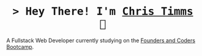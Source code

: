 <h1 align="center">
        <samp>&gt; Hey There! I'm
                <b><a target="_blank" href="https://christimms.org">Chris Timms</a> 👋</b>
        </samp>
        
</h1>


A Fullstack Web Developer currently studying on the <a target="_blank" href="https://www.foundersandcoders.com/foundation">Founders and Coders Bootcamp</a>.


<!--
**chriscotimms/chriscotimms** is a ✨ _special_ ✨ repository because its `README.md` (this file) appears on your GitHub profile.

Here are some ideas to get you started:

- 🔭 I’m currently working on ...
- 🌱 I’m currently learning ...
- 👯 I’m looking to collaborate on ...
- 🤔 I’m looking for help with ...
- 💬 Ask me about ...
- 📫 How to reach me: ...
- 😄 Pronouns: ...
- ⚡ Fun fact: ...
-->
